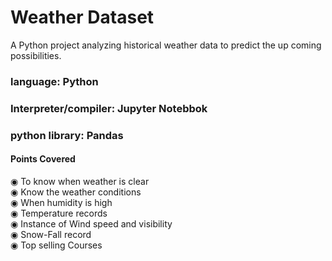 <h1> Weather Dataset</h1>
A Python project analyzing historical weather data to predict the up coming possibilities.

<h3>language: Python</h3>
<h3>Interpreter/compiler: Jupyter Notebbok </h3>
<h3>python library: Pandas</h3>
<h4>Points Covered</h4>
◉ To know when weather is clear <br>
◉ Know the weather conditions <br>
◉ When humidity is high <br>
◉ Temperature records <br>
◉ Instance of Wind speed and visibility <br>
◉ Snow-Fall record <br>
◉ Top selling Courses <br>

